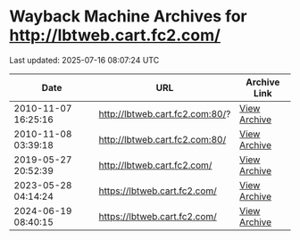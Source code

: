 # Wayback Machine Archives for http://lbtweb.cart.fc2.com/

Last updated: 2025-07-16 08:07:24 UTC

| Date | URL | Archive Link |
|------|-----|---------------|
| 2010-11-07 16:25:16 | http://lbtweb.cart.fc2.com:80/? | [View Archive](https://web.archive.org/web/20101107162516/http://lbtweb.cart.fc2.com:80/?) |
| 2010-11-08 03:39:18 | http://lbtweb.cart.fc2.com:80/ | [View Archive](https://web.archive.org/web/20101108033918/http://lbtweb.cart.fc2.com:80/) |
| 2019-05-27 20:52:39 | http://lbtweb.cart.fc2.com/ | [View Archive](https://web.archive.org/web/20190527205239/http://lbtweb.cart.fc2.com/) |
| 2023-05-28 04:14:24 | https://lbtweb.cart.fc2.com/ | [View Archive](https://web.archive.org/web/20230528041424/https://lbtweb.cart.fc2.com/) |
| 2024-06-19 08:40:15 | https://lbtweb.cart.fc2.com/ | [View Archive](https://web.archive.org/web/20240619084015/https://lbtweb.cart.fc2.com/) |
